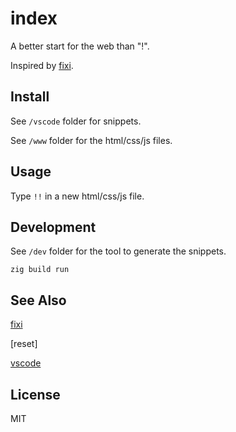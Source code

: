 # index

A better start for the web than "!".

Inspired by [fixi](https://github.com/bigskysoftware/fixi).

## Install

See `/vscode` folder for snippets.

See `/www` folder for the html/css/js files.

## Usage

Type `!!` in a new html/css/js file.

## Development

See `/dev` folder for the tool to generate the snippets.

`zig build run`

## See Also

[fixi](https://github.com/bigskysoftware/fixi)

[reset]

[vscode](https://code.visualstudio.com/)

## License

MIT
